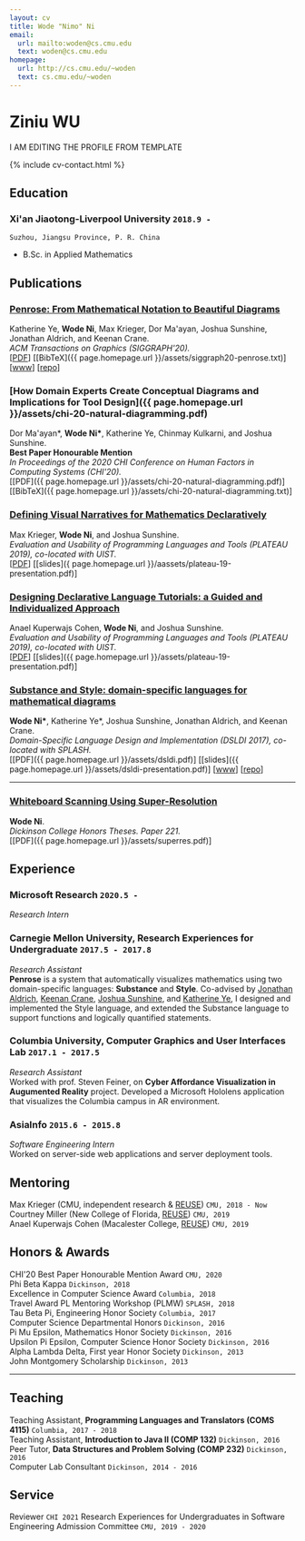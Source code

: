 ```yaml
---
layout: cv
title: Wode "Nimo" Ni
email:
  url: mailto:woden@cs.cmu.edu
  text: woden@cs.cmu.edu
homepage:
  url: http://cs.cmu.edu/~woden
  text: cs.cmu.edu/~woden
---
```


# Ziniu **WU**

I AM EDITING THE PROFILE FROM TEMPLATE
<!--
include contact information from the front matter
Supported arguments:
    - homepage: url, text
    - phone
    - email
-->

{% include cv-contact.html %}

## Education


### **Xi'an Jiaotong-Liverpool University** `2018.9 -`

```
Suzhou, Jiangsu Province, P. R. China
```

- B.Sc. in Applied Mathematics


## Publications

### [**Penrose: From Mathematical Notation to Beautiful Diagrams**](http://penrose.ink/media/Penrose_SIGGRAPH2020.pdf)
Katherine Ye, **Wode Ni**, Max Krieger, Dor Ma'ayan, Joshua Sunshine, Jonathan Aldrich, and Keenan Crane.<br> 
_ACM Transactions on Graphics (SIGGRAPH'20)._<br>
[[PDF](http://penrose.ink/media/Penrose_SIGGRAPH2020.pdf)]
[[BibTeX]({{ page.homepage.url }}/assets/siggraph20-penrose.txt)]
[[www](http://penrose.ink/siggraph20.html)]
[[repo](https://github.com/penrose/penrose)]

### [**How Domain Experts Create Conceptual Diagrams and Implications for Tool Design**]({{ page.homepage.url }}/assets/chi-20-natural-diagramming.pdf)

Dor Ma'ayan\*, **Wode Ni\***, Katherine Ye, Chinmay Kulkarni, and Joshua Sunshine.<br>
<i class="fas fa-award"></i> <strong>Best Paper Honourable Mention</strong><br>
_In Proceedings of the 2020 CHI Conference on Human Factors in Computing Systems (CHI'20)._<br>
[[PDF]({{ page.homepage.url }}/assets/chi-20-natural-diagramming.pdf)]
[[BibTeX]({{ page.homepage.url }}/assets/chi-20-natural-diagramming.txt)]

### [**Defining Visual Narratives for Mathematics Declaratively**](http://plateau-workshop.org/assets/papers-2019/9.pdf)

Max Krieger, **Wode Ni**, and Joshua Sunshine.<br>
_Evaluation and Usability of Programming Languages and Tools (PLATEAU 2019), co-located with UIST._<br>
[[PDF](http://plateau-workshop.org/assets/papers-2019/9.pdf)]
[[slides]({ page.homepage.url }}/aassets/plateau-19-presentation.pdf)]

### [**Designing Declarative Language Tutorials: a Guided and Individualized Approach**](http://plateau-workshop.org/assets/papers-2019/2.pdf)

Anael Kuperwajs Cohen, **Wode Ni**, and Joshua Sunshine.<br>
_Evaluation and Usability of Programming Languages and Tools (PLATEAU 2019), co-located with UIST._<br>
[[PDF](http://plateau-workshop.org/assets/papers-2019/2.pdf)]
[[slides]({{ page.homepage.url }}/assets/plateau-19-presentation.pdf)]

### [**Substance and Style: domain-specific languages for mathematical diagrams**](https://2017.splashcon.org/event/dsldi-2017-substance-and-style-domain-specific-languages-for-mathematical-diagrams)

**Wode Ni\***, Katherine Ye\*, Joshua Sunshine, Jonathan Aldrich, and Keenan Crane.<br> _Domain-Specific Language Design and Implementation (DSLDI 2017), co-located with SPLASH._ <br>
[[PDF]({{ page.homepage.url }}/assets/dsldi.pdf)]
[[slides]({{ page.homepage.url }}/assets/dsldi-presentation.pdf)]
[[www](http://penrose.ink)]
[[repo](https://github.com/penrose/penrose)]

---

### [**Whiteboard Scanning Using Super-Resolution**](http://scholar.dickinson.edu/student_honors/221/)

**Wode Ni**.<br> _Dickinson College Honors Theses. Paper 221._<br>
[[PDF]({{ page.homepage.url }}/assets/superres.pdf)]

## Experience

### **Microsoft Research** `2020.5 -`

_Research Intern_<br>

### **Carnegie Mellon University, Research Experiences for Undergraduate** `2017.5 - 2017.8`

_Research Assistant_<br>
**Penrose** is a system that automatically visualizes mathematics using two domain-specific languages: **Substance** and **Style**. Co-advised by [Jonathan Aldrich](https://www.cs.cmu.edu/~./aldrich/), [Keenan Crane](https://www.cs.cmu.edu/~kmcrane/), [Joshua Sunshine](http://www.cs.cmu.edu/~jssunshi/), and [Katherine Ye](https://www.cs.cmu.edu/~kqy/), I designed and implemented the Style language, and extended the Substance language to support functions and logically quantified statements.

### **Columbia University, Computer Graphics and User Interfaces Lab** `2017.1 - 2017.5`

_Research Assistant_<br>
Worked with prof. Steven Feiner, on **Cyber Affordance Visualization in Augumented Reality** project. Developed a Microsoft Hololens application that visualizes the Columbia campus in AR environment.

### **AsiaInfo** `2015.6 - 2015.8`

_Software Engineering Intern_<br>
Worked on server-side web applications and server deployment tools.

## Mentoring

Max Krieger (CMU, independent research & [REUSE](https://www.cmu.edu/scs/isr/reuse/)) `CMU, 2018 - Now` <br>
Courtney Miller (New College of Florida, [REUSE](https://www.cmu.edu/scs/isr/reuse/)) `CMU, 2019` <br>
Anael Kuperwajs Cohen (Macalester College, [REUSE](https://www.cmu.edu/scs/isr/reuse/)) `CMU, 2019` <br>

## Honors & Awards

CHI'20 Best Paper Honourable Mention Award `CMU, 2020` <br>
Phi Beta Kappa `Dickinson, 2018` <br>
Excellence in Computer Science Award `Columbia, 2018` <br>
Travel Award PL Mentoring Workshop (PLMW) `SPLASH, 2018` <br>
Tau Beta Pi, Engineering Honor Society `Columbia, 2017` <br>
Computer Science Departmental Honors `Dickinson, 2016` <br>
Pi Mu Epsilon, Mathematics Honor Society `Dickinson, 2016` <br>
Upsilon Pi Epsilon, Computer Science Honor Society `Dickinson, 2016` <br>
Alpha Lambda Delta, First year Honor Society `Dickinson, 2013`<br>
John Montgomery Scholarship `Dickinson, 2013` <br>

---

## Teaching

Teaching Assistant, **Programming Languages and Translators (COMS 4115)** `Columbia, 2017 - 2018` <br>
Teaching Assistant, **Introduction to Java II (COMP 132)** `Dickinson, 2016` <br>
Peer Tutor, **Data Structures and Problem Solving (COMP 232)** `Dickinson, 2016` <br>
Computer Lab Consultant `Dickinson, 2014 - 2016` <br>


## Service

Reviewer `CHI 2021`
Research Experiences for Undergraduates in Software Engineering Admission Committee `CMU, 2019 - 2020`

<!-- ### Footer

Last updated: May 2013 -->
